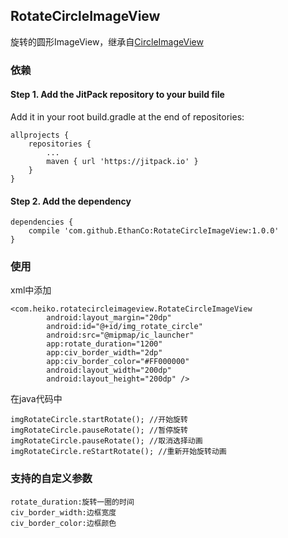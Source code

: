 ## RotateCircleImageView
旋转的圆形ImageView，继承自[CircleImageView](https://github.com/hdodenhof/CircleImageView)  

### 依赖  

#### Step 1. Add the JitPack repository to your build file  
Add it in your root build.gradle at the end of repositories:  

	allprojects {
		repositories {
			...
			maven { url 'https://jitpack.io' }
		}
	}  

#### Step 2. Add the dependency  

	dependencies {
        compile 'com.github.EthanCo:RotateCircleImageView:1.0.0'
	}

### 使用  
xml中添加

	<com.heiko.rotatecircleimageview.RotateCircleImageView
	        android:layout_margin="20dp"
	        android:id="@+id/img_rotate_circle"
	        android:src="@mipmap/ic_launcher"
	        app:rotate_duration="1200"
	        app:civ_border_width="2dp"
	        app:civ_border_color="#FF000000"
	        android:layout_width="200dp"
	        android:layout_height="200dp" />  

在java代码中  

	imgRotateCircle.startRotate(); //开始旋转
	imgRotateCircle.pauseRotate(); //暂停旋转  
    imgRotateCircle.pauseRotate(); //取消选择动画
	imgRotateCircle.reStartRotate(); //重新开始旋转动画

### 支持的自定义参数
	
	rotate_duration:旋转一圈的时间
	civ_border_width:边框宽度  
	civ_border_color:边框颜色